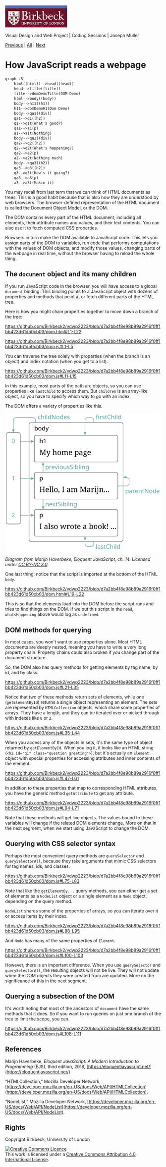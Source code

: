 ![Birkbeck, University of London](images/birkbeck-logo.jpg)

Visual Design and Web Project | Coding Sessions | Joseph Muller

[Previous](bugs-and-errors.md) | [All](README.md) | [Next]()
# How JavaScript reads a webpage
```mermaid
graph LR
    html((html))-->head((head))
    head-->title((title))
    title-->domDemoTitle(DOM Demo)
    html-->body((body))
    body-->h11((h1))
    h11-->domDemoH1(Dom Demo)
    body-->qa1((div))
    qa1-->q1((h2))
    q1-->q1t(What's good?)
    qa1-->a1(p)
    a1-->a1t(Nothing)
    body-->qa2((div))
    qa2-->q2((h2))
    q2-->q2t(What's happening?)
    qa2-->a2(p)
    a2-->a2t(Nothing much)
    body-->qa3((h2))
    qa3-->q3((h2))
    q3-->q3t(How's it going?)
    qa3-->a3(p)
    a3-->a3t(Makin it)
```

You may recall from last term that we can think of HTML documents as trees. This is a good habit because that is also how they are understood by web browsers. The browser-defined representation of the HTML document is called the Document Object Model, or the DOM.

The DOM contains every part of the HTML document, including all elements, their attribute names and values, and their text contents. You can also use it to fetch computed CSS properties.

Browsers in turn make the DOM available to JavaScript code. This lets you assign parts of the DOM to variables, run code that performs computations with the values of DOM objects, and modify those values, changing parts of the webpage in real time, without the browser having to reload the whole thing.

## The `document` object and its many children

If you run JavaScript code in the browser, you will have access to a global `document` binding. This binding points to a JavaScript object with dozens of properties and methods that point at or fetch different parts of the HTML tree.

Here is how you might chain properties together to move down a branch of the tree:

https://github.com/Birkbeck2/vdwp2223/blob/d7a2bb4f8e98b89a2916f0ff1bb423d61d50cb03/dom.html#L1-L22

https://github.com/Birkbeck2/vdwp2223/blob/d7a2bb4f8e98b89a2916f0ff1bb423d61d50cb03/dom.js#L1-L5

You can traverse the tree solely with properties (when the branch is an object) and index notation (when you get to a list).

https://github.com/Birkbeck2/vdwp2223/blob/d7a2bb4f8e98b89a2916f0ff1bb423d61d50cb03/dom.js#L11-L15

In this example, most parts of the path are objects, so you can use properties like `lastChild` to access them. But `children` is an array-like object, so you have to specify which way to go with an index.

The DOM offers a variety of properties like this.

![DOM properties for accessing children, siblings, and parents](images/html-links.svg)

*Diagram from Marijn Haverbeke, *Eloquent JavaScript*, ch. 14. Licensed under [CC BY-NC 3.0](https://creativecommons.org/licenses/by-nc/3.0/).*

One last thing: notice that the script is imported at the bottom of the HTML `body`.

https://github.com/Birkbeck2/vdwp2223/blob/d7a2bb4f8e98b89a2916f0ff1bb423d61d50cb03/dom.html#L19-L22

This is so that the elements load into the DOM before the script runs and tries to find things on the DOM. If we put this script in the `head`, `whatsHappening` above would log as `undefined`.

## DOM methods for querying

In most cases, you won't want to use properties alone. Most HTML documents are deeply nested, meaning you have to write a very long property chain. Property chains could also broken if you change part of the document structure.

So, the DOM also has query methods for getting elements by tag name, by id, and by class.

https://github.com/Birkbeck2/vdwp2223/blob/d7a2bb4f8e98b89a2916f0ff1bb423d61d50cb03/dom.js#L21-L35

Notice that two of these methods return sets of elements, while one (`getElementById`) returns a single object representing an element. The sets are represented by `HTMLCollection` objects, which share some properties of arrays. They have a length, and they can be iterated over or picked through with indexes like `0` or `2`. 

https://github.com/Birkbeck2/vdwp2223/blob/d7a2bb4f8e98b89a2916f0ff1bb423d61d50cb03/dom.js#L35-L44

When you access any of the objects in sets, it's the same type of object returned by `getElementById`. When you log it, it looks like an HTML string (`<h2 id="q1" class="question greeting">`), but it's actually an `Element` object with special properties for accessing attributes and inner contents of the element.

https://github.com/Birkbeck2/vdwp2223/blob/d7a2bb4f8e98b89a2916f0ff1bb423d61d50cb03/dom.js#L47-L61

In addition to these properties that map to corresponding HTML attributes, you have the generic method `getAttribute` to get any attribute.

https://github.com/Birkbeck2/vdwp2223/blob/d7a2bb4f8e98b89a2916f0ff1bb423d61d50cb03/dom.js#L64-L71

Note that these methods will get live objects. The values bound to these variables will change if the related DOM elements change. More on that in the next segment, when we start using JavaScript to change the DOM.

## Querying with CSS selector syntax

Perhaps the most convenient query methods are `querySelector` and `querySelectorAll`, because they take arguments that mimic CSS selectors for tag names, ids, and classes.

https://github.com/Birkbeck2/vdwp2223/blob/d7a2bb4f8e98b89a2916f0ff1bb423d61d50cb03/dom.js#L75-L83

Note that like the `getElementBy...` query methods, you can either get a set of elements as a `NodeList` object or a single element as a `Node` object, depending on the query method.

`NodeList` shares some of the properties of arrays, so you can iterate over it or access items by their index.

https://github.com/Birkbeck2/vdwp2223/blob/d7a2bb4f8e98b89a2916f0ff1bb423d61d50cb03/dom.js#L88-L95

And `Node` has many of the same properties of `Element`.

https://github.com/Birkbeck2/vdwp2223/blob/d7a2bb4f8e98b89a2916f0ff1bb423d61d50cb03/dom.js#L100-L103

However, there is an important difference. When you use `querySelector` and `querySelectorAll`, the resulting objects will not be live. They will not update when the DOM objects they were created from are updated. More on the significance of this in the next segment.

## Querying a subsection of the DOM

It's worth noting that most of the ancestors of `document` have the same methods that it does. So if you want to run queries on just one branch of the tree to limit the scope, you can.

https://github.com/Birkbeck2/vdwp2223/blob/d7a2bb4f8e98b89a2916f0ff1bb423d61d50cb03/dom.js#L108-L111

## References
Marijn Haverbeke, *Eloquent JavaScript: A Modern Introduction to Programming* (EJS), third edition, 2018, [https://eloquentjavascript.net/](https://eloquentjavascript.net/)

“HTMLCollection,” Mozilla Developer Network, [https://developer.mozilla.org/en-US/docs/Web/API/HTMLCollection](https://developer.mozilla.org/en-US/docs/Web/API/HTMLCollection).

“NodeList,” Mozilla Developer Network, [https://developer.mozilla.org/en-US/docs/Web/API/NodeList](https://developer.mozilla.org/en-US/docs/Web/API/NodeList).

## Rights
Copyright Birkbeck, University of London

<a rel="license" href="http://creativecommons.org/licenses/by/4.0/"><img alt="Creative Commons Licence" src="https://i.creativecommons.org/l/by/4.0/88x31.png" /></a><br />This work is licensed under a <a rel="license" href="http://creativecommons.org/licenses/by/4.0/">Creative Commons Attribution 4.0 International License</a>.

